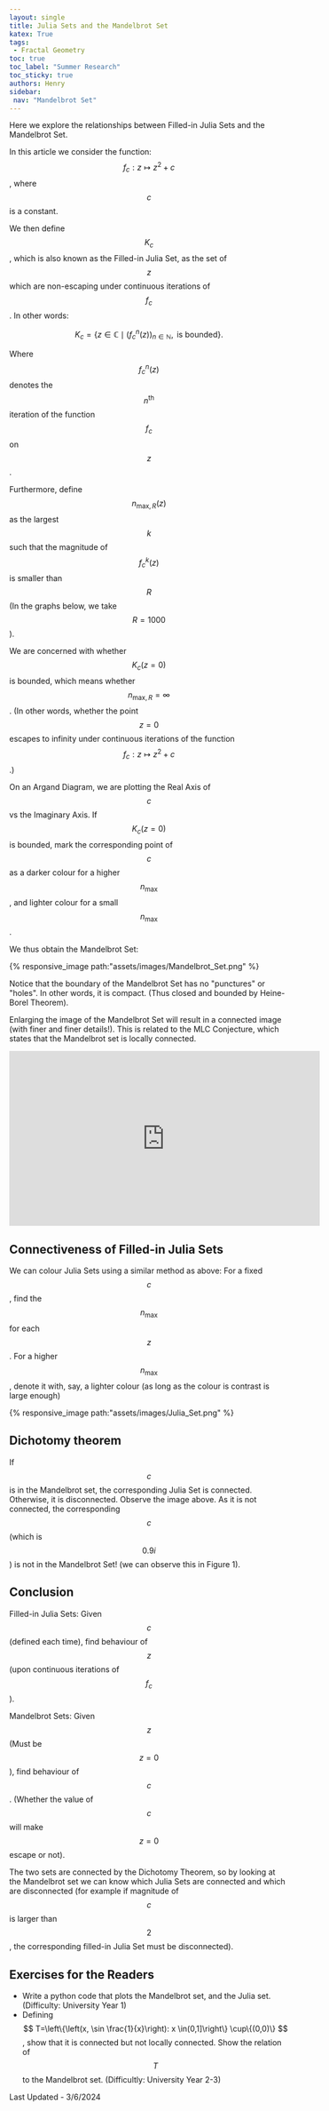 ```yaml
---
layout: single
title: Julia Sets and the Mandelbrot Set
katex: True
tags: 
 - Fractal Geometry
toc: true
toc_label: "Summer Research"
toc_sticky: true
authors: Henry
sidebar:
 nav: "Mandelbrot Set"
---
```


Here we explore the relationships between Filled-in Julia Sets and the Mandelbrot Set.

In this article we consider the function: $$f_c: z \mapsto z^2+c $$, where $$c$$ is a constant. 

We then define $$K_c$$, which is also known as the Filled-in Julia Set, as the set of $$z$$ which are non-escaping under continuous iterations of $$f_c$$. In other words:


$$
K_c=\left\{z \in \mathbb{C} \mid\left(f_c^n(z)\right)_{n \in \mathbb{N}}, \text { is bounded}\right\}.
$$

Where $$f_c^n(z)$$ denotes the $$n^{\text {th}}$$ iteration of the function $$f_c$$ on $$z$$.

Furthermore, define $$n_{\text{max}, R}(z)$$ as the largest $$k$$ such that the magnitude of $$f_c^k(z)$$ is smaller than $$R$$ (In the graphs below, we take $$R=1000$$).

We are concerned with whether $$K_c(z=0)$$ is bounded, which means whether $$n_{\text{max}, R}=\infty$$. (In other words, whether the point $$z=0$$ escapes to infinity under continuous iterations of the function $$f_c: z \mapsto z^2+c$$.)

On an Argand Diagram, we are plotting the Real Axis of $$c$$ vs the Imaginary Axis.  If $$K_c(z=0)$$ is bounded, mark the corresponding point of $$c$$ as a darker colour for a higher $$n_\text{max}$$, and lighter colour for a small $$n_\text{max}$$.

We thus obtain the Mandelbrot Set:

{% responsive_image path:"assets/images/Mandelbrot_Set.png" %}

Notice that the boundary of the Mandelbrot Set has no "punctures" or "holes". In other words, it is compact. (Thus closed and bounded by Heine-Borel Theorem).  

Enlarging the image of the Mandelbrot Set will result in a connected image (with finer and finer details!). This is related to the MLC Conjecture, which states that the Mandelbrot set is locally connected.

<iframe width="560" height="315" src="https://www.youtube.com/embed/b005iHf8Z3g?si=aojjMnsA4MLepXHF" title="YouTube video player" frameborder="0" allow="accelerometer; autoplay; clipboard-write; encrypted-media; gyroscope; picture-in-picture; web-share" referrerpolicy="strict-origin-when-cross-origin" allowfullscreen=""></iframe>

## Connectiveness of Filled-in Julia Sets

We can colour Julia Sets using a similar method as above: For a fixed $$c$$, find the $$n_\text{max}$$ for each $$z$$. For a higher $$n_\text{max}$$, denote it with, say, a lighter colour (as long as the colour is contrast is large enough)

{% responsive_image path:"assets/images/Julia_Set.png" %}

## Dichotomy theorem

If $$c$$ is in the Mandelbrot set, the corresponding Julia Set is connected. Otherwise, it is disconnected. Observe the image above. As it is not connected, the corresponding $$c$$ (which is $$0.9i$$) is not in the Mandelbrot Set! (we can observe this in Figure 1).

## Conclusion

Filled-in Julia Sets: Given $$c$$ (defined each time), find behaviour of $$z$$ (upon continuous iterations of $$f_c$$).

Mandelbrot Sets: Given $$z$$ (Must be $$z=0$$), find behaviour of $$c$$. (Whether the value of $$c$$ will make $$z=0$$ escape or not).

The two sets are connected by the Dichotomy Theorem, so by looking at the Mandelbrot set we can know which Julia Sets are connected and which are disconnected (for example if magnitude of $$c$$ is larger than $$2$$, the corresponding filled-in Julia Set must be disconnected).

## Exercises for the Readers
 - Write a python code that plots the Mandelbrot set, and the Julia set. (Difficulty: University Year 1)
 - Defining $$
T=\left\{\left(x, \sin \frac{1}{x}\right): x \in(0,1]\right\} \cup\{(0,0)\}
$$, show that it is connected but not locally connected. Show the relation of $$T$$ to the Mandelbrot set. (Difficultly: University Year 2-3)

Last Updated - 3/6/2024